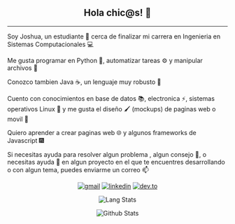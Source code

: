 <div align="center"> 
  <h2>Hola chic@s! 👋</h2>
</div>

  
<hr>

Soy Joshua, un estudiante 📖 cerca de finalizar mi carrera en Ingenieria en Sistemas Computacionales 💻

Me gusta programar en Python 🐍, automatizar tareas ⚙ y manipular archivos 📄

Conozco tambien Java ☕, un lenguaje muy robusto 💪

Cuento con conocimientos en base de datos 📚, electronica ⚡, sistemas operativos Linux 🐧 y me gusta el diseño 🖌️ (mockups) de paginas web o movil 📱

Quiero aprender a crear paginas web 🌐 y algunos frameworks de Javascript 🎆

Si necesitas ayuda para resolver algun problema , algun consejo 🤝, o necesitas ayuda 💬 en algun proyecto en el que te encuentres desarrollando o con algun tema, puedes enviarme un correo 📫

<div align="center">

[![gmail](https://img.shields.io/badge/Gmail-D14836?style=for-the-badge&logo=gmail&logoColor=white)](mailto:ojoshuacg@gmail.com)
[![linkedin](https://img.shields.io/badge/LinkedIn-0077B5?style=for-the-badge&logo=linkedin&logoColor=white)](https://mx.linkedin.com/in/ojoshuacg)
[![dev.to](https://img.shields.io/badge/dev.to-0A0A0A?style=for-the-badge&logo=devdotto&logoColor=white)](https://dev.to/ojoshuacg)

![Lang Stats](https://github-readme-stats.vercel.app/api/top-langs/?username=ojoshuacg&show_icons=true&theme=onedark&layout=compact)

![Github Stats](https://github-readme-stats.vercel.app/api?username=ojoshuacg&show_icons=true&theme=onedark)

</div>


<!--
**OJoshuaCG/OJoshuaCG** is a ✨ _special_ ✨ repository because its `README.md` (this file) appears on your GitHub profile.

Here are some ideas to get you started:

- 🔭 I’m currently working on ...
- 🌱 I’m currently learning ...
- 👯 I’m looking to collaborate on ...
- 🤔 I’m looking for help with ...
- 💬 Ask me about ...
- 📫 How to reach me: ...
- 😄 Pronouns: ...
- ⚡ Fun fact: ...
-->
